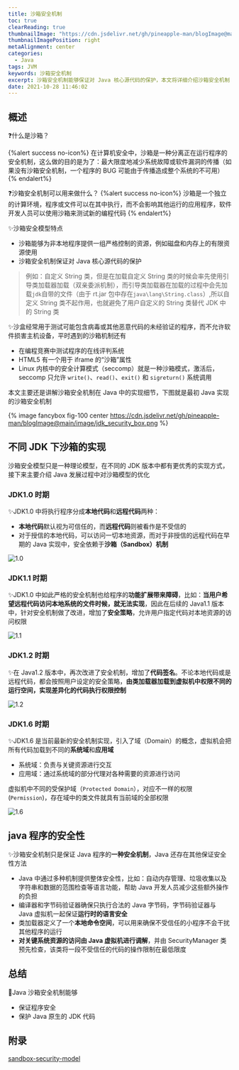 ```yaml
---
title: 沙箱安全机制
toc: true
clearReading: true
thumbnailImage: "https://cdn.jsdelivr.net/gh/pineapple-man/blogImage@main/image/sandbox.webp"
thumbnailImagePosition: right
metaAlignment: center
categories:
  - Java
tags: JVM
keywords: 沙箱安全机制
excerpt: 沙箱安全机制能够保证对 Java 核心源代码的保护，本文将详细介绍沙箱安全机制
date: 2021-10-28 11:46:02
---
```


<!-- toc -->

## 概述

:question:什么是沙箱？

{%alert success no-icon%}
在计算机安全中，沙箱是一种分离正在运行程序的安全机制，这么做的目的是为了：最大限度地减少系统故障或软件漏洞的传播（如果没有沙箱安全机制，一个程序的 BUG 可能由于传播造成整个系统的不可用）
{% endalert%}

:question:沙箱安全机制可以用来做什么？
{%alert success no-icon%}
沙箱是一个独立的计算环境，程序或文件可以在其中执行，而不会影响其他运行的应用程序，软件开发人员可以使用沙箱来测试新的编程代码
{% endalert%}

:sparkles:沙箱安全模型特点

- 沙箱能够为非本地程序提供一组严格控制的资源，例如磁盘和内存上的有限资源使用
- 沙箱安全机制保证对 Java 核心源代码的保护

> 例如：自定义 String 类，但是在加载自定义 String 类的时候会率先使用引导类加载器加载（双亲委派机制），而引导类加载器在加载的过程中会先加载`jdk`自带的文件（由于 rt.jar 包中存在`java\lang\String.class`）,所以自定义 String 类不起作用，也就避免了用户自定义的 String 类替代 JDK 中的 String 类

:sparkles:沙盒经常用于测试可能包含病毒或其他恶意代码的未经验证的程序，而不允许软件损害主机设备，平时遇到的沙箱机制还有

- 在编程竞赛中测试程序的在线评判系统
- HTML5 有一个用于 iframe 的“沙箱”属性
- Linux 内核中的安全计算模式（seccomp）就是一种沙箱模式，激活后，seccomp 只允许 `write()`、`read()`、`exit()` 和 `sigreturn()` 系统调用

本文主要还是讲解沙箱安全机制在 Java 中的实现细节，下图就是最初 Java 实现的沙箱安全机制

{% image fancybox fig-100 center https://cdn.jsdelivr.net/gh/pineapple-man/blogImage@main/image/jdk_security_box.png %}

## 不同 JDK 下沙箱的实现

沙箱安全模型只是一种理论模型，在不同的 JDK 版本中都有更优秀的实现方式，接下来主要介绍 Java 发展过程中对沙箱模型的优化

### JDK1.0 时期

:sparkles:JDK1.0 中将执行程序分成**本地代码**和**远程代码**两种：

- **本地代码**默认视为可信任的，而**远程代码**则被看作是不受信的
- 对于授信的本地代码，可以访问一切本地资源，而对于非授信的远程代码在早期的 Java 实现中，安全依赖于**沙箱（Sandbox）机制**

![1.0](https://cdn.jsdelivr.net/gh/pineapple-man/blogImage@main/image/jdk1_0sandbox.png)

### JDK1.1 时期

:sparkles:JDK1.0 中如此严格的安全机制也给程序的**功能扩展带来障碍**，比如：**当用户希望远程代码访问本地系统的文件时候，就无法实现**，因此在后续的 Java1.1 版本中，针对安全机制做了改进，增加了**安全策略**，允许用户指定代码对本地资源的访问权限

![1.1](https://cdn.jsdelivr.net/gh/pineapple-man/blogImage@main/image/jdk1_1sandbox.png)

### JDK1.2 时期

:sparkles:在 Java1.2 版本中，再次改进了安全机制，增加了**代码签名**。不论本地代码或是远程代码，都会按照用户设定的安全策略，**由类加载器加载到虚拟机中权限不同的运行空间，实现差异化的代码执行权限控制**

![1.2](https://cdn.jsdelivr.net/gh/pineapple-man/blogImage@main/image/jdk1_2sandbox.png)

### JDK1.6 时期

:sparkles:JDK1.6 是当前最新的安全机制实现，引入了域（Domain）的概念，虚拟机会把所有代码加载到不同的**系统域**和**应用域**

- 系统域：负责与关键资源进行交互
- 应用域：通过系统域的部分代理对各种需要的资源进行访问

虚拟机中不同的受保护域（`Protected Domain`），对应不一样的权限(`Permission`)，存在域中的类文件就具有当前域的全部权限

![1.6](https://cdn.jsdelivr.net/gh/pineapple-man/blogImage@main/image/jdk1_6sandbox.png)

## java 程序的安全性

:sparkles:沙箱安全机制只是保证 Java 程序的**一种安全机制**，Java 还存在其他保证安全性方法

- Java 中通过多种机制提供整体安全性，比如：自动内存管理、垃圾收集以及字符串和数据的范围检查等语言功能，帮助 Java 开发人员减少这些额外操作的负担
- 编译器和字节码验证器确保只执行合法的 Java 字节码，字节码验证器与 Java 虚拟机一起保证**运行时的语言安全**
- 类加载器定义了一个**本地命令空间**，可以用来确保不受信任的小程序不会干扰其他程序的运行
- **对关键系统资源的访问由 Java 虚拟机进行调解**，并由 SecurityManager 类预先检查，该类将一段不受信任的代码的操作限制在最低限度

## 总结

:notebook:Java 沙箱安全机制能够

- 保证程序安全
- 保护 Java 原生的 JDK 代码

## 附录

[sandbox-security-model](https://www.geeksforgeeks.org/sandbox-security-model/)
